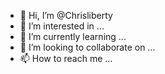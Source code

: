 - 👋 Hi, I’m @Chrisliberty
- 👀 I’m interested in ...
- 🌱 I’m currently learning ...
- 💞️ I’m looking to collaborate on ...
- 📫 How to reach me ...

<!---
Chrisliberty/Chrisliberty is a ✨ special ✨ repository because its `README.md` (this file) appears on your GitHub profile.
You can click the Preview link to take a look at your changes.
--->
